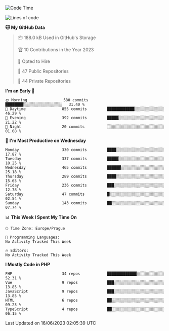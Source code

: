 <!--START_SECTION:waka-->
![Code Time](http://img.shields.io/badge/Code%20Time-1%2C583%20hrs%2058%20mins-blue)

![Lines of code](https://img.shields.io/badge/From%20Hello%20World%20I%27ve%20Written-687.2%20thousand%20lines%20of%20code-blue)

**🐱 My GitHub Data** 

> 📦 188.0 kB Used in GitHub's Storage 
 > 
> 🏆 10 Contributions in the Year 2023
 > 
> 💼 Opted to Hire
 > 
> 📜 47 Public Repositories 
 > 
> 🔑 44 Private Repositories 
 > 
**I'm an Early 🐤** 

```text
🌞 Morning                580 commits         ████████░░░░░░░░░░░░░░░░░   31.40 % 
🌆 Daytime                855 commits         ████████████░░░░░░░░░░░░░   46.29 % 
🌃 Evening                392 commits         █████░░░░░░░░░░░░░░░░░░░░   21.22 % 
🌙 Night                  20 commits          ░░░░░░░░░░░░░░░░░░░░░░░░░   01.08 % 
```
📅 **I'm Most Productive on Wednesday** 

```text
Monday                   330 commits         ████░░░░░░░░░░░░░░░░░░░░░   17.87 % 
Tuesday                  337 commits         █████░░░░░░░░░░░░░░░░░░░░   18.25 % 
Wednesday                465 commits         ██████░░░░░░░░░░░░░░░░░░░   25.18 % 
Thursday                 289 commits         ████░░░░░░░░░░░░░░░░░░░░░   15.65 % 
Friday                   236 commits         ███░░░░░░░░░░░░░░░░░░░░░░   12.78 % 
Saturday                 47 commits          █░░░░░░░░░░░░░░░░░░░░░░░░   02.54 % 
Sunday                   143 commits         ██░░░░░░░░░░░░░░░░░░░░░░░   07.74 % 
```


📊 **This Week I Spent My Time On** 

```text
🕑︎ Time Zone: Europe/Prague

💬 Programming Languages: 
No Activity Tracked This Week

🔥 Editors: 
No Activity Tracked This Week
```

**I Mostly Code in PHP** 

```text
PHP                      34 repos            █████████████░░░░░░░░░░░░   52.31 % 
Vue                      9 repos             ███░░░░░░░░░░░░░░░░░░░░░░   13.85 % 
JavaScript               9 repos             ███░░░░░░░░░░░░░░░░░░░░░░   13.85 % 
HTML                     6 repos             ██░░░░░░░░░░░░░░░░░░░░░░░   09.23 % 
TypeScript               4 repos             ██░░░░░░░░░░░░░░░░░░░░░░░   06.15 % 
```




 Last Updated on 16/06/2023 02:05:39 UTC
<!--END_SECTION:waka-->
<!--
**AlexKratky/AlexKratky** is a ✨ _special_ ✨ repository because its `README.md` (this file) appears on your GitHub profile.

Here are some ideas to get you started:

- 🔭 I’m currently working on ...
- 🌱 I’m currently learning ...
- 👯 I’m looking to collaborate on ...
- 🤔 I’m looking for help with ...
- 💬 Ask me about ...
- 📫 How to reach me: ...
- 😄 Pronouns: ...
- ⚡ Fun fact: ...
-->
